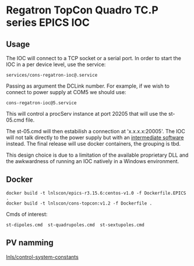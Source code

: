 # Regatron TopCon Quadro TC.P series EPICS IOC

## Usage

The IOC will connect to a TCP socket or a serial port. In order to start the IOC in a per device level, use the service:
```
services/cons-regatron-ioc@.service
```
Passing as argument the DCLink number. For example, if we wish to connect to power supply at COM5 we should use:
```
cons-regatron-ioc@5.service
```
This will control a procServ instance at port 20205 that will use the st-05.cmd file.

The st-05.cmd will then estabilish a connection at 'x.x.x.x:20005'. The IOC will not talk directly to the power supply but with an [intermediate software](https://github.com/lnls-sirius/cons-regatron-interface) instead. The final release will use docker containers, the grouping is tbd.

This design choice is due to a limitation of the available proprietary DLL and the awkwardness of running an IOC natively in a Windows environment.

## Docker
```
docker build -t lnlscon/epics-r3.15.6:centos-v1.0 -f Dockerfile.EPICS .
docker build -t lnlscon/cons-topcon:v1.2 -f Dockerfile .
```
Cmds of interest:
```
st-dipoles.cmd  st-quadrupoles.cmd  st-sextupoles.cmd
```

## PV namming
[lnls/control-system-constants](https://github.com/lnls-sirius/control-system-constants/blob/master/beaglebone/ip-list.txt)
